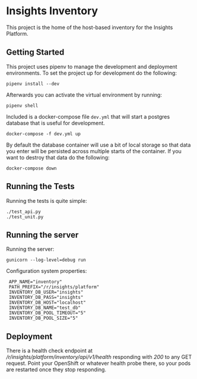 # Insights Inventory

This project is the home of the host-based inventory for the Insights Platform.

## Getting Started

This project uses pipenv to manage the development and deployment environments.
To set the project up for development do the following:

```
pipenv install --dev
```

Afterwards you can activate the virtual environment by running:

```
pipenv shell
```

Included is a docker-compose file `dev.yml` that will start a postgres database that is
useful for development.

```
docker-compose -f dev.yml up
```

By default the database container will use a bit of local storage so that data
you enter will be persisted across multiple starts of the container.  If you
want to destroy that data do the following:

```
docker-compose down
```

## Running the Tests

Running the tests is quite simple:

```
./test_api.py
./test_unit.py
```

## Running the server

Running the server:

```
gunicorn --log-level=debug run
```

Configuration system properties:

```
 APP_NAME="inventory"
 PATH_PREFIX="/r/insights/platform"
 INVENTORY_DB_USER="insights"
 INVENTORY_DB_PASS="insights"
 INVENTORY_DB_HOST="localhost"
 INVENTORY_DB_NAME="test_db"
 INVENTORY_DB_POOL_TIMEOUT="5"
 INVENTORY_DB_POOL_SIZE="5"
```

## Deployment

There is a health check endpoint at _/r/insights/platform/inventory/api/v1/health_
responding with _200_ to any GET request. Point your OpenShift or whatever health
probe there, so your pods are restarted once they stop responding.
